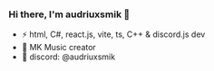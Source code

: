 ### Hi there, I'm audriuxsmik 👋


- ⚡ html, C#, react.js, vite, ts, C++ & discord.js dev 
- 🔭 MK Music creator 
- 💬 discord: @audriuxsmik


